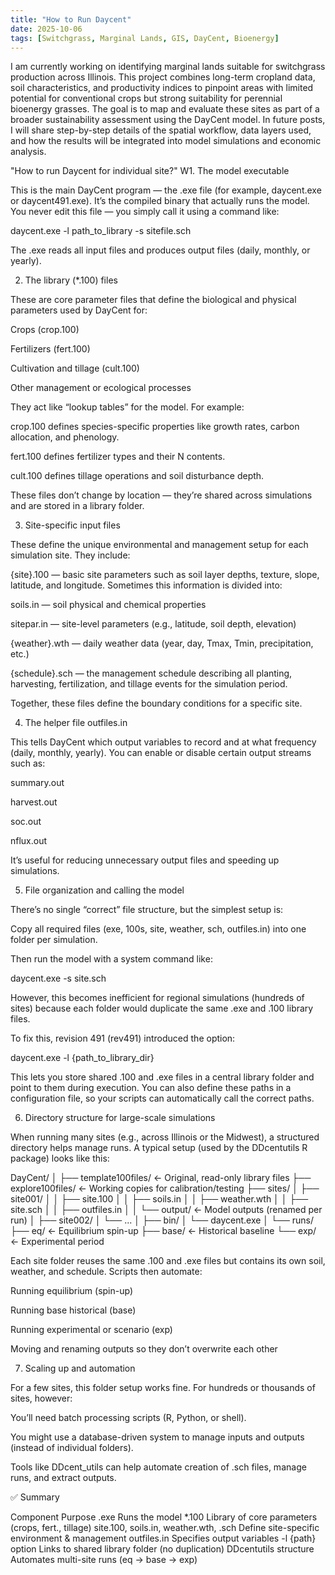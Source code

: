 ```yaml
---
title: "How to Run Daycent"
date: 2025-10-06
tags: [Switchgrass, Marginal Lands, GIS, DayCent, Bioenergy]
---
```


I am currently working on identifying marginal lands suitable for switchgrass production across Illinois. This project combines long-term cropland data, soil characteristics, and productivity indices to pinpoint areas with limited potential for conventional crops but strong suitability for perennial bioenergy grasses. The goal is to map and evaluate these sites as part of a broader sustainability assessment using the DayCent model. In future posts, I will share step-by-step details of the spatial workflow, data layers used, and how the results will be integrated into model simulations and economic analysis.

"How to run Daycent for individual site?"
W1. The model executable

This is the main DayCent program — the .exe file (for example, daycent.exe or daycent491.exe).
It’s the compiled binary that actually runs the model. You never edit this file — you simply call it using a command like:

daycent.exe -l path_to_library -s sitefile.sch


The .exe reads all input files and produces output files (daily, monthly, or yearly).

2. The library (*.100) files

These are core parameter files that define the biological and physical parameters used by DayCent for:

Crops (crop.100)

Fertilizers (fert.100)

Cultivation and tillage (cult.100)

Other management or ecological processes

They act like “lookup tables” for the model.
For example:

crop.100 defines species-specific properties like growth rates, carbon allocation, and phenology.

fert.100 defines fertilizer types and their N contents.

cult.100 defines tillage operations and soil disturbance depth.

These files don’t change by location — they’re shared across simulations and are stored in a library folder.

3. Site-specific input files

These define the unique environmental and management setup for each simulation site. They include:

{site}.100 — basic site parameters such as soil layer depths, texture, slope, latitude, and longitude.
Sometimes this information is divided into:

soils.in — soil physical and chemical properties

sitepar.in — site-level parameters (e.g., latitude, soil depth, elevation)

{weather}.wth — daily weather data (year, day, Tmax, Tmin, precipitation, etc.)

{schedule}.sch — the management schedule describing all planting, harvesting, fertilization, and tillage events for the simulation period.

Together, these files define the boundary conditions for a specific site.

4. The helper file outfiles.in

This tells DayCent which output variables to record and at what frequency (daily, monthly, yearly).
You can enable or disable certain output streams such as:

summary.out

harvest.out

soc.out

nflux.out

It’s useful for reducing unnecessary output files and speeding up simulations.

5. File organization and calling the model

There’s no single “correct” file structure, but the simplest setup is:

Copy all required files (exe, 100s, site, weather, sch, outfiles.in) into one folder per simulation.

Then run the model with a system command like:

daycent.exe -s site.sch


However, this becomes inefficient for regional simulations (hundreds of sites) because each folder would duplicate the same .exe and .100 library files.

To fix this, revision 491 (rev491) introduced the option:

daycent.exe -l {path_to_library_dir}


This lets you store shared .100 and .exe files in a central library folder and point to them during execution.
You can also define these paths in a configuration file, so your scripts can automatically call the correct paths.

6. Directory structure for large-scale simulations

When running many sites (e.g., across Illinois or the Midwest), a structured directory helps manage runs.
A typical setup (used by the DDcentutils R package) looks like this:

DayCent/
│
├── template100files/      ← Original, read-only library files
├── explore100files/       ← Working copies for calibration/testing
├── sites/
│   ├── site001/
│   │   ├── site.100
│   │   ├── soils.in
│   │   ├── weather.wth
│   │   ├── site.sch
│   │   ├── outfiles.in
│   │   └── output/        ← Model outputs (renamed per run)
│   ├── site002/
│   └── ...
│
├── bin/
│   └── daycent.exe
│
└── runs/
    ├── eq/                ← Equilibrium spin-up
    ├── base/              ← Historical baseline
    └── exp/               ← Experimental period


Each site folder reuses the same .100 and .exe files but contains its own soil, weather, and schedule.
Scripts then automate:

Running equilibrium (spin-up)

Running base historical (base)

Running experimental or scenario (exp)

Moving and renaming outputs so they don’t overwrite each other

7. Scaling up and automation

For a few sites, this folder setup works fine.
For hundreds or thousands of sites, however:

You’ll need batch processing scripts (R, Python, or shell).

You might use a database-driven system to manage inputs and outputs (instead of individual folders).

Tools like DDcent_utils can help automate creation of .sch files, manage runs, and extract outputs.

✅ Summary

Component	Purpose
.exe	Runs the model
*.100	Library of core parameters (crops, fert., tillage)
site.100, soils.in, weather.wth, .sch	Define site-specific environment & management
outfiles.in	Specifies output variables
-l {path} option	Links to shared library folder (no duplication)
DDcentutils structure	Automates multi-site runs (eq → base → exp)